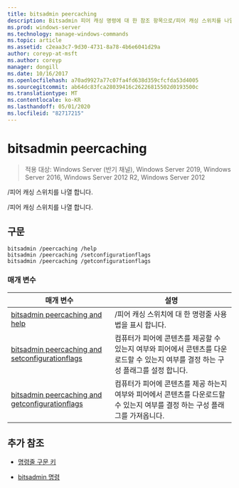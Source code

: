 ```yaml
---
title: bitsadmin peercaching
description: Bitsadmin 피어 캐싱 명령에 대 한 참조 항목으로/피어 캐싱 스위치를 나열 합니다.
ms.prod: windows-server
ms.technology: manage-windows-commands
ms.topic: article
ms.assetid: c2eaa3c7-9d30-4731-8a78-4b6e6041d29a
author: coreyp-at-msft
ms.author: coreyp
manager: dongill
ms.date: 10/16/2017
ms.openlocfilehash: a70ad9927a77c07fa4fd638d359cfcfda53d4005
ms.sourcegitcommit: ab64dc83fca28039416c26226815502d0193500c
ms.translationtype: MT
ms.contentlocale: ko-KR
ms.lasthandoff: 05/01/2020
ms.locfileid: "82717215"
---
```

# <a name="bitsadmin-peercaching"></a>bitsadmin peercaching

> 적용 대상: Windows Server (반기 채널), Windows Server 2019, Windows Server 2016, Windows Server 2012 R2, Windows Server 2012

/피어 캐싱 스위치를 나열 합니다.

/피어 캐싱 스위치를 나열 합니다.

## <a name="syntax"></a>구문

```
bitsadmin /peercaching /help
bitsadmin /peercaching /setconfigurationflags
bitsadmin /peercaching /getconfigurationflags
```

### <a name="parameters"></a>매개 변수

| 매개 변수 | 설명 |
| -------------- | -------------- |
| [bitsadmin peercaching and help](bitsadmin-peercaching-and-help.md) | /피어 캐싱 스위치에 대 한 명령줄 사용법을 표시 합니다.|
| [bitsadmin peercaching and setconfigurationflags](bitsadmin-peercaching-and-setconfigurationflags.md) | 컴퓨터가 피어에 콘텐츠를 제공할 수 있는지 여부와 피어에서 콘텐츠를 다운로드할 수 있는지 여부를 결정 하는 구성 플래그를 설정 합니다. |
| [bitsadmin peercaching and getconfigurationflags](bitsadmin-peercaching-and-getconfigurationflags.md) | 컴퓨터가 피어에 콘텐츠를 제공 하는지 여부와 피어에서 콘텐츠를 다운로드할 수 있는지 여부를 결정 하는 구성 플래그를 가져옵니다. |

## <a name="additional-references"></a>추가 참조

- [명령줄 구문 키](command-line-syntax-key.md)

- [bitsadmin 명령](bitsadmin.md)
